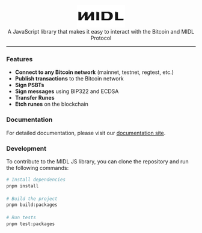<br/>
<div align="center">
  <a href="https://midl-js-lib.midl.xyz">
    <picture>
      <source media="(prefers-color-scheme: dark)" srcset="./.github/logo-dark.svg">
      <img alt="midl logo" src="./.github/logo.svg" width="auto" height="60">
    </picture>
  </a>
</div>

<div align="center">
  A JavaScript library that makes it easy to interact with the Bitcoin and MIDL Protocol
</div>

---

### Features

- **Connect to any Bitcoin network** (mainnet, testnet, regtest, etc.)
- **Publish transactions** to the Bitcoin network
- **Sign PSBTs**
- **Sign messages** using BIP322 and ECDSA
- **Transfer Runes**
- **Etch runes** on the blockchain

### Documentation

For detailed documentation, please visit our [documentation site](https://midl-js-lib.midl.xyz).

### Development

To contribute to the MIDL JS library, you can clone the repository and run the following commands:

```bash
# Install dependencies
pnpm install

# Build the project
pnpm build:packages

# Run tests
pnpm test:packages
```

